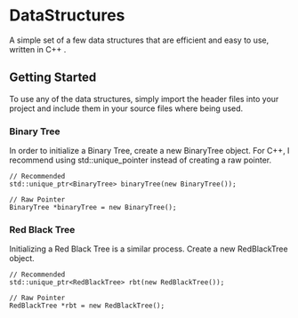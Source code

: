 # DataStructures
A simple set of a few data structures that are efficient and easy to use, written in C++ .

## Getting Started
To use any of the data structures, simply import the header files into your project and include them in your source files where being used.

### Binary Tree
In order to initialize a Binary Tree, create a new BinaryTree object. For C++, I recommend using std::unique_pointer instead of creating a raw pointer.
```
// Recommended
std::unique_ptr<BinaryTree> binaryTree(new BinaryTree());

// Raw Pointer
BinaryTree *binaryTree = new BinaryTree();
```
### Red Black Tree
Initializing a Red Black Tree is a similar process. Create a new RedBlackTree object.
```
// Recommended
std::unique_ptr<RedBlackTree> rbt(new RedBlackTree());

// Raw Pointer
RedBlackTree *rbt = new RedBlackTree();
```

